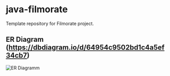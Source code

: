 # java-filmorate
Template repository for Filmorate project.

## ER Diagram (https://dbdiagram.io/d/64954c9502bd1c4a5ef34cb7)
![ER Diagramm](
)
